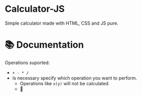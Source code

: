 # Calculator-JS
Simple calculator made with HTML, CSS and JS pure.
# 📚 Documentation
Operations suported:
  - ```+ - * /```
  - Is necessary specify which operation you want to perform.
    - Operations like ```x(y)``` will not be calculated.
    - 🎈
